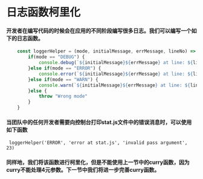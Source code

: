 <h1>日志函数柯里化</h1>

#### 开发者在编写代码的时候会在应用的不同阶段编写很多日志。我们可以编写一个如下的日志函数。

```js
    const loggerHelper = (mode, initialMessage, errMessage, lineNo) => {
        if(mode == "DEBUG") {
            console.debug(`${initialMessage}${errMessage} at line: ${lineNo}`);
        }else if(mode == "ERROR") {
            console.error(`${initialMessage}${errMessage} at line: ${lineNo}`);
        }else if(mode == "WARN") {
            console.warn(`${initialMessage}${errMessage} at line: ${lineNo}`);
        }else {
            throw "Wrong mode"
        }
    }
```
#### 当团队中的任何开发者需要向控制台打印stat.js文件中的错误消息时，可以使用如下函数
` loggerHelper('ERROR', 'error at stat.js', 'invalid pass argument', 23)`

#### 同样地，我们将该函数进行柯里化，但是不能使用上一节中的curry函数，因为curry不能处理4元参数。下一节中我们将进一步完善curry函数。